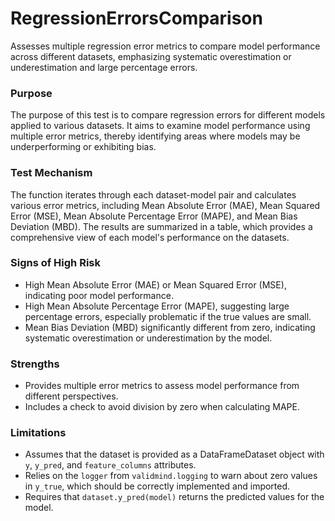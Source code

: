 # RegressionErrorsComparison

Assesses multiple regression error metrics to compare model performance across different datasets, emphasizing
systematic overestimation or underestimation and large percentage errors.

### Purpose

The purpose of this test is to compare regression errors for different models applied to various datasets. It aims
to examine model performance using multiple error metrics, thereby identifying areas where models may be
underperforming or exhibiting bias.

### Test Mechanism

The function iterates through each dataset-model pair and calculates various error metrics, including Mean Absolute
Error (MAE), Mean Squared Error (MSE), Mean Absolute Percentage Error (MAPE), and Mean Bias Deviation (MBD). The
results are summarized in a table, which provides a comprehensive view of each model's performance on the datasets.

### Signs of High Risk

- High Mean Absolute Error (MAE) or Mean Squared Error (MSE), indicating poor model performance.
- High Mean Absolute Percentage Error (MAPE), suggesting large percentage errors, especially problematic if the
true values are small.
- Mean Bias Deviation (MBD) significantly different from zero, indicating systematic overestimation or
underestimation by the model.

### Strengths

- Provides multiple error metrics to assess model performance from different perspectives.
- Includes a check to avoid division by zero when calculating MAPE.

### Limitations

- Assumes that the dataset is provided as a DataFrameDataset object with `y`, `y_pred`, and `feature_columns`
attributes.
- Relies on the `logger` from `validmind.logging` to warn about zero values in `y_true`, which should be correctly
implemented and imported.
- Requires that `dataset.y_pred(model)` returns the predicted values for the model.